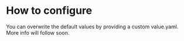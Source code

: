 # How to configure

You can overwrite the default values by providing a custom value.yaml. More info will follow soon.
